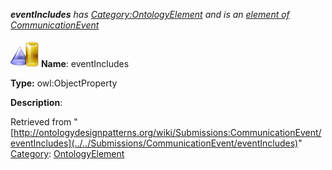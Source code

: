 ___eventIncludes__ has [Category:OntologyElement](../../Category/OntologyElement "Category:OntologyElement") and is an [element of](../../Property/ElementOf "Property:ElementOf") [CommunicationEvent](../../Submissions/CommunicationEvent "Submissions:CommunicationEvent")_


  




[![ObjectProperty](../../images/thumb/c/c3/ObjectProperty.gif/45px-ObjectProperty.gif)](../../Image/ObjectProperty.gif "ObjectProperty")
__Name__: eventIncludes 


__Type:__ owl:ObjectProperty 


__Description__: 





Retrieved from "[http://ontologydesignpatterns.org/wiki/Submissions:CommunicationEvent/eventIncludes](../../Submissions/CommunicationEvent/eventIncludes)"
 [Category](http://ontologydesignpatterns.org/wiki/Special:Categories "Special:Categories"): [OntologyElement](../../Category/OntologyElement "Category:OntologyElement")